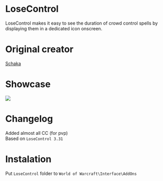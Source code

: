 # LoseControl
LoseControl makes it easy to see the duration of crowd control spells by displaying them in a dedicated icon onscreen.

# Original creator
[Schaka](https://github.com/Schaka/LoseControl)

# Showcase
![](http://cdn-wow.mmoui.com/preview/pvw20393.jpg)

# Changelog
Added almost all CC (for pvp)   
Based on `LoseControl 3.31`

# Instalation
Put `LoseControl` folder to `World of Warcraft\Interface\AddOns`

